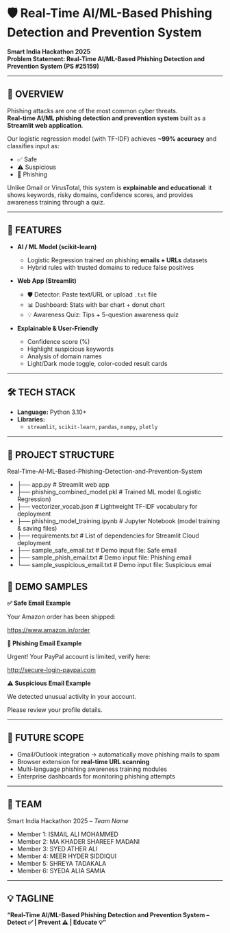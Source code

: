# 🛡️ Real-Time AI/ML-Based Phishing Detection and Prevention System

**Smart India Hackathon 2025**  
**Problem Statement: Real-Time AI/ML-Based Phishing Detection and Prevention System (PS #25159)**  

---

## 📌 OVERVIEW  
Phishing attacks are one of the most common cyber threats.  
 **Real-time AI/ML phishing detection and prevention system** built as a **Streamlit web application**.  

Our logistic regression model (with TF-IDF) achieves **~99% accuracy** and classifies input as:  
- ✅ Safe  
- ⚠ Suspicious  
- 🚨 Phishing  

Unlike Gmail or VirusTotal, this system is **explainable and educational**: it shows keywords, risky domains, confidence scores, and provides awareness training through a quiz.  

---

## 🚀 FEATURES  

- **AI / ML Model (scikit-learn)**  
  - Logistic Regression trained on phishing **emails + URLs** datasets  
  - Hybrid rules with trusted domains to reduce false positives  

- **Web App (Streamlit)**  
  - 🛡️ Detector: Paste text/URL or upload `.txt` file  
  - 📊 Dashboard: Stats with bar chart + donut chart  
  - 💡 Awareness Quiz: Tips + 5-question awareness quiz  

- **Explainable & User-Friendly**  
  - Confidence score (%)  
  - Highlight suspicious keywords  
  - Analysis of domain names  
  - Light/Dark mode toggle, color-coded result cards  

---

## 🛠️ TECH STACK  

- **Language:** Python 3.10+  
- **Libraries:**  
  - `streamlit`, `scikit-learn`, `pandas`, `numpy`, `plotly`  

---

## 📂 PROJECT STRUCTURE  
Real-Time-AI-ML-Based-Phishing-Detection-and-Prevention-System

- ├── app.py # Streamlit web app
- ├── phishing_combined_model.pkl # Trained ML model (Logistic Regression)
- ├── vectorizer_vocab.json # Lightweight TF-IDF vocabulary for deployment
- ├── phishing_model_training.ipynb # Jupyter Notebook (model training & saving files)
- ├── requirements.txt # List of dependencies for Streamlit Cloud deployment
- ├── sample_safe_email.txt # Demo input file: Safe email
- ├── sample_phish_email.txt # Demo input file: Phishing email
- └── sample_suspicious_email.txt # Demo input file: Suspicious emai

## 🎯 DEMO SAMPLES  

**✅ Safe Email Example**

Your Amazon order has been shipped:

https://www.amazon.in/order




**🚨 Phishing Email Example**

Urgent! Your PayPal account is limited, verify here:

http://secure-login-paypai.com




**⚠ Suspicious Email Example**

We detected unusual activity in your account.

Please review your profile details.




---

## 🚀 FUTURE SCOPE  

- Gmail/Outlook integration → automatically move phishing mails to spam  
- Browser extension for **real-time URL scanning**  
- Multi-language phishing awareness training modules  
- Enterprise dashboards for monitoring phishing attempts  

---

## 👥 TEAM  

Smart India Hackathon 2025 – *Team Name*  


- Member 1: ISMAIL ALI MOHAMMED
- Member 2: MA KHADER SHAREEF MADANI
- Member 3: SYED ATHER ALI
- Member 4: MEER HYDER SIDDIQUI
- Member 5: SHREYA TADAKALA
- Member 6: SYEDA ALIA SAMIA

---
## 💡 TAGLINE  

**“Real-Time AI/ML-Based Phishing Detection and Prevention System – Detect ✅ | Prevent ⚠ | Educate 💡”**

